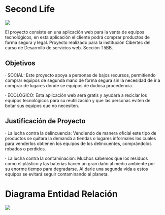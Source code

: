 # Second Life

![](https://i.ibb.co/F3CCM91/logo-secondlife.png)

El proyecto consiste en una aplicación web para la venta de equipos tecnológicos, en esta aplicación el cliente podrá comprar productos de forma segura y legal.
Proyecto realizado para la institución Cibertec del curso de Desarrollo de servicios web. Sección T5BB.

## Objetivos

· SOCIAL: Este proyecto apoya a personas de bajos recursos, permitiendo comprar equipos de segunda mano de forma segura sin la necesidad de ir a comprar de lugares donde se equipos de dudosa procedencia.

· ECOLÓGICO: Esta aplicación web será gratis y ayudará a reciclar los equipos tecnológicos para su reutilización y que las personas eviten de botar sus equipos que no necesiten.

## Justificación de Proyecto

· La lucha contra la delincuencia: Vendiendo de manera oficial este tipo de productos se quitara la demanda a tiendas o lugares informales los cuales para venderlos obtienen los equipos de los delincuentes, comprándolos robados o perdidos. 

· La lucha contra la contaminación: Muchos sabemos que los residuos como el plástico y las baterías hacen un gran daño al medio ambiente por su enorme tiempo para degradarse. Al darle una segunda vida a estos equipos se evitará seguir contaminando al planeta. 


# Diagrama Entidad Relación
![](https://i.ibb.co/8gwSgYB/bd.png)


